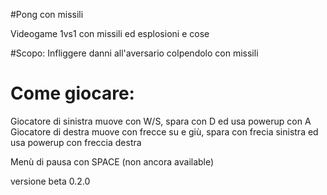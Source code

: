 #Pong con missili

Videogame 1vs1 con missili ed esplosioni e cose 

#Scopo:
Infliggere danni all'aversario colpendolo con missili

# Come giocare:
Giocatore di sinistra muove con W/S, spara con D ed usa powerup con A
Giocatore di destra muove con frecce su e giù, spara con frecia sinistra ed usa powerup con freccia destra

Menù di pausa con SPACE (non ancora available)



versione beta 0.2.0 
